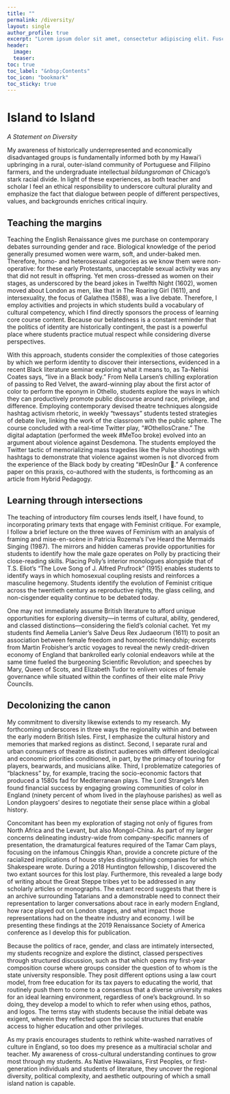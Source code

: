 ```yaml
---
title: ""
permalink: /diversity/
layout: single
author_profile: true
excerpt: "Lorem ipsum dolor sit amet, consectetur adipiscing elit. Fusce vel fringilla odio"
header:
  image: 
  teaser: 
toc: true
toc_label: "&nbsp;Contents"
toc_icon: "bookmark"
toc_sticky: true
---
```


# Island to Island
*A Statement on Diversity*

My awareness of historically underrepresented and economically disadvantaged groups is fundamentally informed both by my Hawai’i upbringing in a rural, outer-island community of Portuguese and Filipino farmers, and the undergraduate intellectual *bildungsroman* of Chicago’s stark racial divide. In light of these experiences, as both teacher and scholar I feel an ethical responsibility to underscore cultural plurality and emphasize the fact that dialogue between people of different perspectives, values, and backgrounds enriches critical inquiry.

## Teaching the margins
Teaching the English Renaissance gives me purchase on contemporary debates surrounding gender and race. Biological knowledge of the period generally presumed women were warm, soft, and under-baked men. Therefore, homo- and heterosexual categories as we know them were non-operative: for these early Protestants, unacceptable sexual activity was any that did not result in offspring. Yet men cross-dressed as women on their stages, as underscored by the beard jokes in Twelfth Night (1602), women moved about London as men, like that in The Roaring Girl (1611), and intersexuality, the focus of Galathea (1588), was a live debate. Therefore, I employ activities and projects in which students build a vocabulary of cultural competency, which I find directly sponsors the process of learning core course content. Because our belatedness is a constant reminder that the politics of identity are historically contingent, the past is a powerful place where students practice mutual respect while considering diverse perspectives.

With this approach, students consider the complexities of those categories by which we perform identity to discover their intersections, evidenced in a recent Black literature seminar exploring what it means to, as Ta-Nehisi Coates says, “live in a Black body.” From Nella Larsen’s chilling exploration of passing to Red Velvet, the award-winning play about the first actor of color to perform the eponym in Othello, students explore the ways in which they can productively promote public discourse around race, privilege, and difference. Employing contemporary devised theatre techniques alongside hashtag activism rhetoric, in weekly “twessays” students tested strategies of debate live, linking the work of the classroom with the public sphere. The course concluded with a real-time Twitter play, “#OthellosCrane.” The digital adaptation (performed the week #MeToo broke) evolved into an argument about violence against Desdemona. The students employed the Twitter tactic of memorializing mass tragedies like the Pulse shootings with hashtags to demonstrate that violence against women is not divorced from the experience of the Black body by creating “#DesInOur 🖤.” A conference paper on this praxis, co-authored with the students, is forthcoming as an article from Hybrid Pedagogy.

## Learning through intersections
The teaching of introductory film courses lends itself, I have found, to incorporating primary texts that engage with Feminist critique. For example, I follow a brief lecture on the three waves of Feminism with an analysis of framing and mise-en-scène in Patricia Rozema’s I’ve Heard the Mermaids Singing (1987). The mirrors and hidden cameras provide opportunities for students to identify how the male gaze operates on Polly by practicing their close-reading skills. Placing Polly’s interior monologues alongside that of T.S. Eliot’s “The Love Song of J. Alfred Prufrock” (1915) enables students to identify ways in which homosexual coupling resists and reinforces a masculine hegemony. Students identify the evolution of Feminist critique across the twentieth century as reproductive rights, the glass ceiling, and non-cisgender equality continue to be debated today.

One may not immediately assume British literature to afford unique opportunities for exploring diversity—in terms of cultural, ability, gendered, and classed distinctions—considering the field’s colonial cachet. Yet my students find Aemelia Lanier’s Salve Deus Rex Judaeorum (1611) to posit an association between female freedom and homoerotic friendship; excerpts from Martin Frobisher’s arctic voyages to reveal the newly credit-driven economy of England that bankrolled early colonial endeavors while at the same time fueled the burgeoning Scientific Revolution; and speeches by Mary, Queen of Scots, and Elizabeth Tudor to enliven voices of female governance while situated within the confines of their elite male Privy Councils.

## Decolonizing the canon
My commitment to diversity likewise extends to my research. My forthcoming underscores in three ways the regionality within and between the early modern British Isles. First, I emphasize the cultural history and memories that marked regions as distinct. Second, I separate rural and urban consumers of theatre as distinct audiences with different ideological and economic priorities conditioned, in part, by the primacy of touring for players, bearwards, and musicians alike. Third, I problematize categories of “blackness” by, for example, tracing the socio-economic factors that produced a 1580s fad for Mediterranean plays. The Lord Strange’s Men found financial success by engaging growing communities of color in England (ninety percent of whom lived in the playhouse parishes) as well as London playgoers’ desires to negotiate their sense place within a global history.

Concomitant has been my exploration of staging not only of figures from North Africa and the Levant, but also Mongol-China. As part of my larger concerns delineating industry-wide from company-specific manners of presentation, the dramaturgical features required of the Tamar Cam plays, focusing on the infamous Chinggis Khan, provide a concrete picture of the racialized implications of house styles distinguishing companies for which Shakespeare wrote. During a 2018 Huntington fellowship, I discovered the two extant sources for this lost play. Furthermore, this revealed a large body of writing about the Great Steppe tribes yet to be addressed in any scholarly articles or monographs. The extant record suggests that there is an archive surrounding Tatarians and a demonstrable need to connect their representation to larger conversations about race in early modern England, how race played out on London stages, and what impact those representations had on the theatre industry and economy. I will be presenting these findings at the 2019 Renaissance Society of America conference as I develop this for publication. 

Because the politics of race, gender, and class are intimately intersected, my students recognize and explore the distinct, classed perspectives through structured discussion, such as that which opens my first-year composition course where groups consider the question of to whom is the state university responsible. They posit different options using a law court model, from free education for its tax payers to educating the world, that routinely push them to come to a consensus that a diverse university makes for an ideal learning environment, regardless of one’s background. In so doing, they develop a model to which to refer when using ethos, pathos, and logos. The terms stay with students because the initial debate was exigent, wherein they reflected upon the social structures that enable access to higher education and other privileges.

As my praxis encourages students to rethink white-washed narratives of culture in England, so too does my presence as a multiracial scholar and teacher. My awareness of cross-cultural understanding continues to grow most through my students. As Native Hawaiians, First Peoples, or first-generation individuals and students of literature, they uncover the regional diversity, political complexity, and aesthetic outpouring of which a small island nation is capable.
